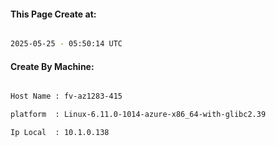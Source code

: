 
   
#### This Page Create at:

```bash

2025-05-25 - 05:50:14 UTC

```

#### Create By Machine:

```bash

Host Name : fv-az1283-415

platform  : Linux-6.11.0-1014-azure-x86_64-with-glibc2.39

Ip Local  : 10.1.0.138

```

